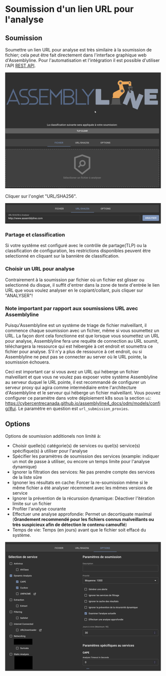 # Soumission d'un lien URL pour l'analyse

## Soumission
Soumettre un lien URL pour analyse est très similaire à la soumission de fichier; cela peut être fait directement dans l'interface graphique web d'Assemblyline. Pour l'automatisation et l'intégration il est possible d'utiliser l'API [REST API](../../integration/python/#submit-a-file-url-or-sha256-for-analysis).

![Soumission de fichier](./images/submit.fr.png)

Cliquer sur l'onglet "URL/SHA256".

![Soumission d'URL/SHA256](./images/submit_url.fr.png)

### Partage et classification
Si votre systême est configuré avec le contrôle de partage(TLP) ou la classification  de configuration, les restrictions disponibles peuvent être selectionné en cliquant sur la bannière de classification.

### Choisir un URL pour analyse
Contrairement à la soumission par fichier où un fichier est glisser ou selectionné du disque, il suffit d'entrer dans la zone de texte d'entrée le lien URL que vous voulez analyser en le copiant/collant, puis cliquer sur "ANALYSER"!

### Note important par rapport aux soumissions URL avec Assemblyline
Puisqu'Assemblyline est un système de triage de fichier malveillant, il commence chaque soumission avec un fichier, même si vous soumettez un URL. La façon dont cela fonctionne est que lorsque vous soumettez un URL pour analyse, Assemblyline fera une requête de connection au URL soumit, téléchargera la ressource qui est hébergée à cet endroit et soumettra ce fichier pour analyse. S'il n'y a plus de ressource à cet endroit, ou si Assemblyline ne peut pas se connecter au server où le URL pointe, la soumission échouera.

Ceci est important car si vous avez un URL qui héberge un fichier malveillant et que vous ne voulez pas exposer votre système Assemblyline au serveur duquel le URL pointe, il est recommandé de configurer un serveur proxy qui agira comme intermédiaire entre l'architecture d'Assemblyline et le serveur qui héberge un fichier malveillant. Vous pouvez configurer ce paramètre dans votre déploiement k8s sous la section `ui`: https://cybercentrecanada.github.io/assemblyline4_docs/odm/models/config/#ui. Le paramètre en question est `url_submission_proxies`.

## Options
Options de soumission additionels non limité à:

- Choisir quelle(s) catégorie(s) de services ou quel(s) service(s) spécifique(s) à utiliser pour l'analyse
- Spécifier les paramètres de soumission des services (example: indiquer un mot de passe à utiliser, ou encore un temps limite pour l'analyse dynamique)
- Ignorer la filtration des services: Ne pas prendre compte des services de la liste sûre
- Ignoner les résultats en cache: Forcer la re-soumission même si le même fichier a été analyser récemment avec les mêmes versions de service
- Ignorer la prévention de la récurssion dynamique: Déactiver l'itération limite sur un fichier
- Profiler l'analyse courante
- Effectuer une analyse approfondie: Permet un decortiquate maximal (**Grandement recommendé pour les fichiers connus malveillants ou très suspicieux afin de détection le contenu camouflé**)
- Temps de vie: Temps (en jours) avant que le fichier soit effacé du système.

![Options de soumission](./images/submit_options.fr.png)
